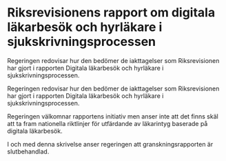 # Riksrevisionens rapport om digitala läkarbesök och hyrläkare i sjukskrivningsprocessen

Regeringen redovisar hur den bedömer de iakttagelser som Riksrevisionen har gjort i rapporten Digitala läkarbesök och hyrläkare i sjukskrivningsprocessen.

Regeringen redovisar hur den bedömer de iakttagelser som Riksrevisionen har gjort i rapporten Digitala läkarbesök och hyrläkare i sjukskrivningsprocessen.

Regeringen välkomnar rapportens initiativ men anser inte att det finns skäl att ta fram nationella riktlinjer för utfärdande av läkarintyg baserade på digitala läkarbesök.

I och med denna skrivelse anser regeringen att granskningsrapporten är slutbehandlad.

